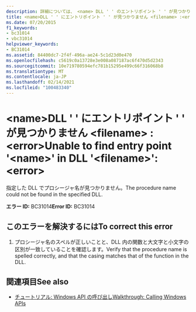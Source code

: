 ```yaml
---
description: 詳細については、 <name> DLL ' ' のエントリポイント ' ' が見つかりません <filename> 。 <error>
title: <name>DLL ' ' にエントリポイント ' ' が見つかりません <filename> :<error>
ms.date: 07/20/2015
f1_keywords:
- bc31014
- vbc31014
helpviewer_keywords:
- BC31014
ms.assetid: 84400dc7-2f4f-496a-ae24-5c1d23d0e470
ms.openlocfilehash: c5619c0a13728e3e008a087187ac6f470d5d2343
ms.sourcegitcommit: 10e719780594efc781b15295e499c66f316068b8
ms.translationtype: MT
ms.contentlocale: ja-JP
ms.lasthandoff: 02/14/2021
ms.locfileid: "100483340"
---
```

# <a name="unable-to-find-entry-point-name-in-dll-filename-error"></a><span data-ttu-id="1bc46-103">\<name>DLL ' ' にエントリポイント ' ' が見つかりません \<filename> :\<error></span><span class="sxs-lookup"><span data-stu-id="1bc46-103">Unable to find entry point '\<name>' in DLL '\<filename>': \<error></span></span>

<span data-ttu-id="1bc46-104">指定した DLL でプロシージャ名が見つかりません。</span><span class="sxs-lookup"><span data-stu-id="1bc46-104">The procedure name could not be found in the specified DLL.</span></span>  
  
 <span data-ttu-id="1bc46-105">**エラー ID:** BC31014</span><span class="sxs-lookup"><span data-stu-id="1bc46-105">**Error ID:** BC31014</span></span>  
  
## <a name="to-correct-this-error"></a><span data-ttu-id="1bc46-106">このエラーを解決するには</span><span class="sxs-lookup"><span data-stu-id="1bc46-106">To correct this error</span></span>  
  
1. <span data-ttu-id="1bc46-107">プロシージャ名のスペルが正しいことと、DLL 内の関数と大文字と小文字の区別が一致していることを確認します。</span><span class="sxs-lookup"><span data-stu-id="1bc46-107">Verify that the procedure name is spelled correctly, and that the casing matches that of the function in the DLL.</span></span>  
  
## <a name="see-also"></a><span data-ttu-id="1bc46-108">関連項目</span><span class="sxs-lookup"><span data-stu-id="1bc46-108">See also</span></span>

- [<span data-ttu-id="1bc46-109">チュートリアル: Windows API の呼び出し</span><span class="sxs-lookup"><span data-stu-id="1bc46-109">Walkthrough: Calling Windows APIs</span></span>](../programming-guide/com-interop/walkthrough-calling-windows-apis.md)
